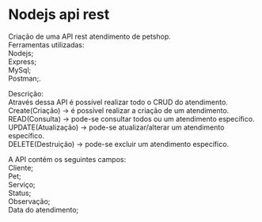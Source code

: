 # Nodejs api rest
Criação de uma API rest atendimento de petshop.\
Ferramentas utilizadas:\
Nodejs;\
Express;\
MySql;\
Postman;.

Descrição:\
Através dessa API é possível realizar todo o CRUD do atendimento.\
Create(Criação) -> é possível realizar a criação de um atendimento.\
READ(Consulta) -> pode-se consultar todos ou um atendimento específico.\
UPDATE(Atualização) -> pode-se atualizar/alterar um atendimento específico.\
DELETE(Destruição) -> pode-se excluir um atendimento específico.

A API contém os seguintes campos:\
Cliente;\
Pet;\
Serviço;\
Status;\
Observação;\
Data do atendimento;
